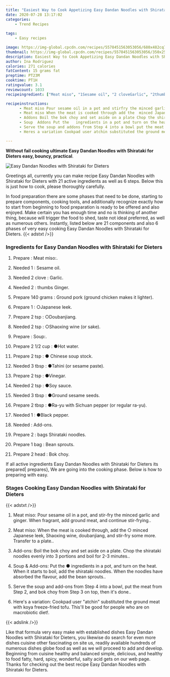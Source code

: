 ```yaml
---
title: "Easiest Way to Cook Appetizing Easy Dandan Noodles with Shirataki for Dieters"
date: 2020-07-28 13:17:02
categories:
    - Trend Recipes
    
tags:
    - Easy recipes

image: https://img-global.cpcdn.com/recipes/5578451563053056/680x482cq70/easy-dandan-noodles-with-shirataki-for-dieters-recipe-main-photo.jpg
thumbnail: https://img-global.cpcdn.com/recipes/5578451563053056/350x250cq70/easy-dandan-noodles-with-shirataki-for-dieters-recipe-main-photo.jpg
description: Easiest Way to Cook Appetizing Easy Dandan Noodles with Shirataki for Dieters with 21 ingredients and 6 stages of easy cooking.
author: Ina Rodriguez
calories: 271 calories
fatContent: 15 grams fat
preptime: PT23M
cooktime: PT1H
ratingvalue: 3.1
reviewcount: 1033
recipeingredient: ["Meat miso", "1Sesame oil", "2 cloveGarlic", "2thumbs Ginger", "140 gramsGround pork ground chicken makes it lighter", "1Japanese leek", "2 tspDoubanjiang", "2 tspShaoxing wine or sake", "Soup", "2 1/2 cupHot water", "2 tsp Chinese soup stock", "3 tbspTahini or sesame paste", "2 tspVinegar", "2 tspSoy sauce", "3 tbspGround sesame seeds", "2 tbspRayu with Sichuan pepper or regular rayu", "1Black pepper", "Addons", "2bags Shirataki noodles", "1 bagBean sprouts", "2 headBok choy"]

recipeinstructions: 
      - Meat miso Pour sesame oil in a pot and stirfry the minced garlic and ginger When fragrant add ground meat and continue stirfrying 
      - Meat miso When the meat is cooked through add the  minced Japanese leek Shaoxing wine doubanjiang and stirfry some more Transfer to a plate 
      - Addons Boil the bok choy and set aside on a plate Chop the shirataki noodles evenly into 3 portions and boil for 23 minutes 
      - Soup  Addons Put the   ingredients in a pot and turn on the heat When it starts to boil add the shirataki noodles When the noodles have absorbed the flavour add the bean sprouts 
      - Serve the soup and addons from Step 4 into a bowl put the meat from Step 2 and bok choy from Step 3 on top then its done 
      - Heres a variation Cookpad user atchin substituted the ground meat with koya freezefried tofu Thisll be good for people who are on macrobiotic diet

---
```




**Without fail cooking ultimate Easy Dandan Noodles with Shirataki for Dieters easy, bouncy, practical**. 


![Easy Dandan Noodles with Shirataki for Dieters](https://img-global.cpcdn.com/recipes/5578451563053056/680x482cq70/easy-dandan-noodles-with-shirataki-for-dieters-recipe-main-photo.jpg "Easy Dandan Noodles with Shirataki for Dieters")




Greetings all, currently you can make recipe Easy Dandan Noodles with Shirataki for Dieters with 21 active ingredients as well as 6 steps. Below this is just how to cook, please thoroughly carefully.

In food preparation there are some phases that need to be done, starting to prepare components, cooking tools, and additionally recognize exactly how to start from beginning to food preparation is ready to be offered and also enjoyed. Make certain you has enough time and no is thinking of another thing, because will trigger the food to shed, taste not ideal preferred, as well as numerous others. Instantly, listed below are 21 components and also 6 phases of very easy cooking Easy Dandan Noodles with Shirataki for Dieters.
{{< adstxt />}}

### Ingredients for Easy Dandan Noodles with Shirataki for Dieters


1. Prepare  : Meat miso:.

1. Needed 1 : Sesame oil.

1. Needed 2 clove : Garlic.

1. Needed 2 : thumbs Ginger.

1. Prepare 140 grams : Ground pork (ground chicken makes it lighter).

1. Prepare 1 : ○Japanese leek.

1. Prepare 2 tsp : ○Doubanjiang.

1. Needed 2 tsp : ○Shaoxing wine (or sake).

1. Prepare  : Soup:.

1. Prepare 2 1/2 cup : ●Hot water.

1. Prepare 2 tsp : ● Chinese soup stock.

1. Needed 3 tbsp : ●Tahini (or sesame paste).

1. Prepare 2 tsp : ●Vinegar.

1. Needed 2 tsp : ●Soy sauce.

1. Needed 3 tbsp : ●Ground sesame seeds.

1. Prepare 2 tbsp : ●Ra-yu with Sichuan pepper (or regular ra-yu).

1. Needed 1 : ●Black pepper.

1. Needed  : Add-ons.

1. Prepare 2 : bags Shirataki noodles.

1. Prepare 1 bag : Bean sprouts.

1. Prepare 2 head : Bok choy.



If all active ingredients Easy Dandan Noodles with Shirataki for Dieters its prepared| prepares}, We are going into the cooking phase. Below is how to preparing with easy.

### Stages Cooking Easy Dandan Noodles with Shirataki for Dieters

{{< adstxt />}}


1. Meat miso: Pour sesame oil in a pot, and stir-fry the minced garlic and ginger. When fragrant, add ground meat, and continue stir-frying..



1. Meat miso: When the meat is cooked through, add the ○ minced Japanese leek, Shaoxing wine, doubanjiang, and stir-fry some more. Transfer to a plate..



1. Add-ons: Boil the bok choy and set aside on a plate. Chop the shirataki noodles evenly into 3 portions and boil for 2-3 minutes..



1. Soup &amp; Add-ons: Put the  ● ingredients in a pot, and turn on the heat. When it starts to boil, add the shirataki noodles. When the noodles have absorbed the flavour, add the bean sprouts..



1. Serve the soup and add-ons from Step 4 into a bowl, put the meat from Step 2, and bok choy from Step 3 on top, then it&#39;s done..



1. Here&#39;s a variation: Cookpad user &#34;atchin&#34; substituted the ground meat with koya freeze-fried tofu. This&#39;ll be good for people who are on macrobiotic diet!.





{{< adslink />}}

Like that formula very easy make with established dishes Easy Dandan Noodles with Shirataki for Dieters, you likewise do search for even more dishes cuisine other fascinating on site us, readily available hundreds of numerous dishes globe food as well as we will proceed to add and develop. Beginning from cuisine healthy and balanced simple, delicious, and healthy to food fatty, hard, spicy, wonderful, salty acid gets on our web page. Thanks for checking out the best recipe Easy Dandan Noodles with Shirataki for Dieters.
